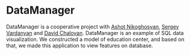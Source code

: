 # DataManager
DataManager is a cooperative project with [Ashot Nikoghosyan](https://github.com/ashnik777), [Sergey Vardanyan](https://github.com/serge9900) and 
[David Chaloyan](https://github.com/DavidChaloyan). DataManager is an example of SQL data visualization. We constructed a model of 
education center, and based on that, we made this application to view features on database.
